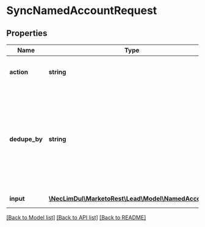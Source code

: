 # SyncNamedAccountRequest

## Properties

Name | Type | Description | Notes
------------ | ------------- | ------------- | -------------
**action** | **string** | Type of sync operation to perform | [optional]
**dedupe_by** | **string** | Field to deduplicate on.  If the value in the field for a given record is not unique, an error will be returned for the individual record. | [optional]
**input** | [**\NecLimDul\MarketoRest\Lead\Model\NamedAccount[]**](NamedAccount.md) | List of input records |

[[Back to Model list]](../../README.md#models) [[Back to API list]](../../README.md#endpoints) [[Back to README]](../../README.md)

